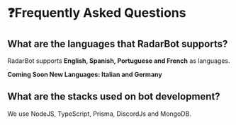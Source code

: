 # ❓Frequently Asked Questions

## What are the languages that RadarBot supports?

RadarBot supports **English, Spanish, Portuguese and French** as languages.

**Coming Soon  New Languages: Italian and Germany**

## What are the stacks used on bot development?

We use NodeJS, TypeScript, Prisma, DiscordJs and MongoDB.&#x20;
